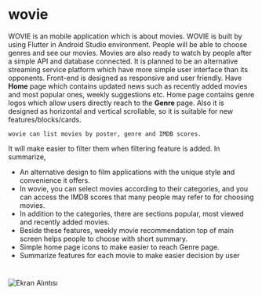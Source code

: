 # wovie

 WOVIE is an mobile application which is about movies. WOVIE is built by using
Flutter in Android Studio environment. People will be able to choose genres and see
our movies. Movies are also ready to watch by people after a simple API and
database connected. It is planned to be an alternative streaming service platform
which have more simple user interface than its opponents. Front-end is designed as
responsive and user friendly. Have **Home** page which contains updated news
such as recently added movies and most popular ones, weekly suggestions etc. Home
page contains genre logos which allow users directly reach to the **Genre** page. Also it is designed as horizontal and vertical scrollable, so it is suitable for new features/blocks/cards.

	wovie can list movies by poster, genre and IMDB scores.
It will make easier to filter them when filtering feature is added. In summarize,

- An alternative design to film applications with the unique style and
convenience it offers.
- In wovie, you can select movies according to their categories, and you can
access the IMDB scores that many people may refer to for choosing movies.
- In addition to the categories, there are sections popular, most viewed and
recently added movies.
- Beside these features, weekly movie recommendation top of main screen helps people to choose with short summary.
- Simple home page icons to make easier to reach Genre page.
- Summarize features for each movie to make easier decision by user
#

![Ekran Alıntısı](https://user-images.githubusercontent.com/116381330/202251159-38b3d8db-5809-424c-bd0c-effa79d261d5.PNG)


